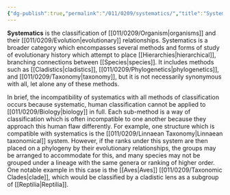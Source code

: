 ```yaml
---
{"dg-publish":true,"permalink":"/011/0209/systematics/","title":"Systematics","tags":["BIOL422","BIOL320"],"created":"2024-10-03T23:31:56.000-07:00","updated":"2025-01-24T10:30:41.001-08:00"}
---
```


**Systematics** is the classification of [[011/0209/Organism\|organisms]] and their [[011/0209/Evolution\|evolutionary]] relationships. Systematics is a broader category which encompasses several methods and forms of study of evolutionary history which attempt to place [[Hierarchies\|hierarchical]], branching connections between [[Species\|species]]. It includes methods such as [[Cladistics\|cladistics]], [[011/0209/Phylogenetics\|phylogenetics]], and [[011/0209/Taxonomy\|taxonomy]], but it is not necessarily synonymous with all, let alone any of these methods.

In brief, the incompatibility of systematics with all methods of classification occurs because systematic, human classification cannot be applied to [[011/0209/Biology\|biology]] in full. Each sub-method is a way of classification which is often incompatible to one another because they approach this human flaw differently. For example, one structure which is compatible with systematics is the [[011/0209/Linnaean Taxonomy\|Linnaean taxonomical]] system. However, if the ranks under this system are then placed on a phylogeny by their evolutionary relationships, the groups may be arranged to accommodate for this, and many species may not be grouped under a lineage with the same genera or ranking of higher order. One notable example in this case is the [[Aves\|Aves]] [[011/0209/Taxonomic Clades\|clade]], which would be classified by a cladistic lens as a subgroup of [[Reptilia\|Reptilia]].